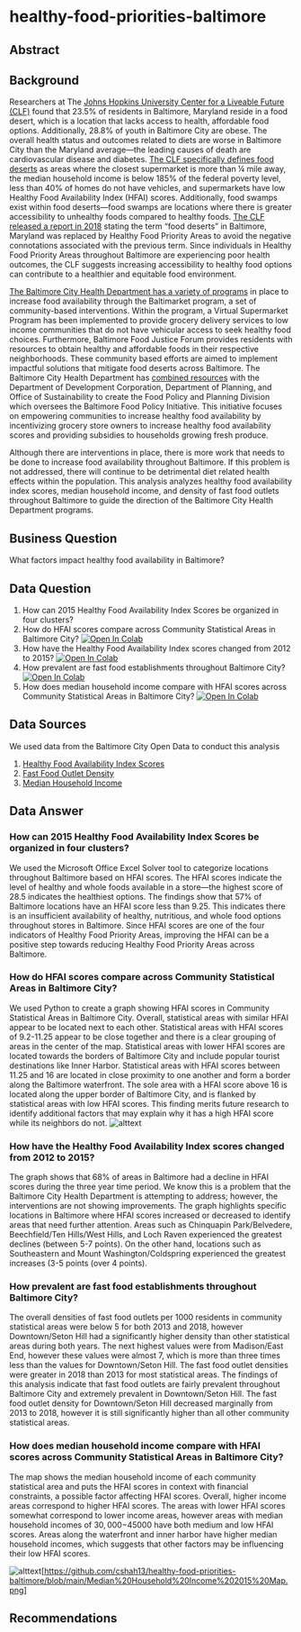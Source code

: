 # healthy-food-priorities-baltimore

## Abstract

## Background

Researchers at The [Johns Hopkins University Center for a Liveable Future (CLF)](https://clf.jhsph.edu/about-us/news/news-2018/report-food-desert-gets-name-change-response-baltimore-community-feedback) found that 23.5% of residents in Baltimore, Maryland reside in a food desert, which is a location that lacks access to health, affordable food options. Additionally, 28.8% of youth in Baltimore City are obese. The overall health status and outcomes related to diets are worse in Baltimore City than the Maryland average—the leading causes of death are cardiovascular disease and diabetes. [The CLF specifically defines food deserts](https://mdfoodsystemmap.org/wp-content/uploads/2013/01/Atlas_CLF-Food-Swamp_final.pdf) as areas where the closest supermarket is more than ¼ mile away, the median household income is below 185% of the federal poverty level, less than 40% of homes do not have vehicles, and supermarkets have low Healthy Food Availability Index (HFAI) scores. Additionally, food swamps exist within food deserts—food swamps are locations where there is greater accessibility to unhealthy foods compared to healthy foods. [The CLF released a report in 2018](https://clf.jhsph.edu/about-us/news/news-2018/report-food-desert-gets-name-change-response-baltimore-community-feedback) stating the term “food deserts” in Baltimore, Maryland was replaced by Healthy Food Priority Areas to avoid the negative connotations associated with the previous term. Since individuals in Healthy Food Priority Areas throughout Baltimore are experiencing poor health outcomes, the CLF suggests increasing accessibility to healthy food options can contribute to a healthier and equitable food environment. 

[The Baltimore City Health Department has a variety of programs](https://health.baltimorecity.gov/programs/food-access) in place to increase food availability through the Baltimarket program, a set of community-based interventions. Within the program, a Virtual Supermarket Program has been implemented to provide grocery delivery services to low income communities that do not have vehicular access to seek healthy food choices. Furthermore, Baltimore Food Justice Forum provides residents with resources to obtain healthy and affordable foods in their respective neighborhoods. These community based efforts are aimed to implement impactful solutions that mitigate food deserts across Baltimore. The Baltimore City Health Department has [combined resources](https://planning.baltimorecity.gov/baltimore-food-policy-initiative) with the Department of Development Corporation, Department of Planning, and Office of Sustainability to create the Food Policy and Planning Division which oversees the Baltimore Food Policy Initiative. This initiative focuses on empowering communities to increase healthy food availability by incentivizing grocery store owners to increase healthy food availability scores and providing subsidies to households growing fresh produce.

Although there are interventions in place, there is more work that needs to be done to increase food availability throughout Baltimore. If this problem is not addressed, there will continue to be detrimental diet related health effects within the population. This analysis analyzes healthy food availability index scores, median household income, and density of fast food outlets throughout Baltimore to guide the direction of the Baltimore City Health Department programs.

## Business Question
What factors impact healthy food availability in Baltimore?

## Data Question
1. How can 2015 Healthy Food Availability Index Scores be organized in four clusters? 
2. How do HFAI scores compare across Community Statistical Areas in Baltimore City? [![Open In Colab](https://colab.research.google.com/assets/colab-badge.svg)](https://github.com/cshah13/healthy-food-priorities-baltimore/blob/main/Geospatial_Analysis_HFAI_MedHHI.ipynb)
3. How have the Healthy Food Availability Index scores changed from 2012 to 2015? [![Open In Colab](https://colab.research.google.com/assets/colab-badge.svg)](https://github.com/cshah13/healthy-food-priorities-baltimore/blob/main/HFAI_FoodIndexAnalysis.ipynb)
4. How prevalent are fast food establishments throughout Baltimore City? [![Open In Colab](https://colab.research.google.com/assets/colab-badge.svg)](https://github.com/cshah13/healthy-food-priorities-baltimore/blob/main/Fast_Food_Outlet_Density_Graph.ipynb)
5. How does median household income compare with HFAI scores across Community Statistical Areas in Baltimore City? [![Open In Colab](https://colab.research.google.com/assets/colab-badge.svg)](https://github.com/cshah13/healthy-food-priorities-baltimore/blob/main/Geospatial_Analysis_HFAI_MedHHI.ipynb)


## Data Sources
We used data from the Baltimore City Open Data to conduct this analysis
1. [Healthy Food Availability Index Scores](https://data.baltimorecity.gov/datasets/bniajfi::average-healthy-food-availability-index?geometry=-77.045%2C39.192%2C-76.196%2C39.378&selectedAttribute=hfai15)
2. [Fast Food Outlet Density](https://data.baltimorecity.gov/datasets/bniajfi::fast-food-outlet-density-per-1000-residents)
3. [Median Household Income](https://data.baltimorecity.gov/datasets/bniajfi::median-household-income)

## Data Answer
### How can 2015 Healthy Food Availability Index Scores be organized in four clusters? 
We used the Microsoft Office Excel Solver tool to categorize locations throughout Baltimore based on HFAI scores. The HFAI scores indicate the level of healthy and whole foods available in a store—the highest score of 28.5 indicates the healthiest options. The findings show that 57% of Baltimore locations have an HFAI score less than 9.25. This indicates there is an insufficient availability of healthy, nutritious, and whole food options throughout stores in Baltimore. Since HFAI scores are one of the four indicators of Healthy Food Priority Areas, improving the HFAI can be a positive step towards reducing Healthy Food Priority Areas across Baltimore.

### How do HFAI scores compare across Community Statistical Areas in Baltimore City?
We used Python to create a graph showing HFAI scores in Community Statistical Areas in Baltimore City. Overall, statistical areas with similar HFAI appear to be located next to each other. Statistical areas with HFAI scores of 9.2-11.25 appear to be close together and there is a clear grouping of areas in the center of the map. Statistical areas with lower HFAI scores are located towards the borders of Baltimore City and include popular tourist destinations like Inner Harbor. Statistical areas with HFAI scores between 11.25 and 16 are located in close proximity to one another and form a border along the Baltimore waterfront. The sole area with a HFAI score above 16 is located along the upper border of Baltimore City, and is flanked by statistical areas with low HFAI scores. This finding merits future research to identify additional factors that may explain why it has a high HFAI score while its neighbors do not. ![alttext](https://github.com/cshah13/healthy-food-priorities-baltimore/blob/main/Average%20HFAI%202015%20Map.png)

### How have the Healthy Food Availability Index scores changed from 2012 to 2015?
The graph shows that 68% of areas in Baltimore had a decline in HFAI scores during the three year time period. We know this is a problem that the Baltimore City Health Department is attempting to address; however, the interventions are not showing improvements. The graph highlights specific locations in Baltimore where HFAI scores increased or decreased to identify areas that need further attention. Areas such as Chinquapin Park/Belvedere, Beechfield/Ten Hills/West Hills, and Loch Raven experienced the greatest declines (between 5-7 points). On the other hand, locations such as Southeastern and Mount Washington/Coldspring experienced the greatest increases (3-5 points (over 4 points). 

### How prevalent are fast food establishments throughout Baltimore City?
The overall densities of fast food outlets per 1000 residents in community statistical areas were below 5 for both 2013 and 2018, however Downtown/Seton Hill had a significantly higher density than other statistical areas during both years. The next highest values were from Madison/East End, however these values were almost 7, which is more than three times less than the values for Downtown/Seton Hill. The fast food outlet densities were greater in 2018 than 2013 for most statistical areas. The findings of this analysis indicate that fast food outlets are fairly prevalent throughout Baltimore City and extremely prevalent in Downtown/Seton Hill. The fast food outlet density for Downtown/Seton Hill decreased marginally from 2013 to 2018, however it is still significantly higher than all other community statistical areas. 

### How does median household income compare with HFAI scores across Community Statistical Areas in Baltimore City? 
The map  shows the median household income of each community statistical area and puts the HFAI scores in context with financial constraints, a possible factor affecting HFAI scores. Overall, higher income areas correspond to higher HFAI scores. The areas with lower HFAI scores somewhat correspond to lower income areas, however areas with median household incomes of $30,000-$45000 have both medium and low HFAI scores. Areas along the waterfront and inner harbor have higher median household incomes, which suggests that other factors may be influencing their low HFAI scores. 

![alttext](https://github.com/cshah13/healthy-food-priorities-baltimore/blob/main/Average%20HFAI%202015%20Map.png)[https://github.com/cshah13/healthy-food-priorities-baltimore/blob/main/Median%20Household%20Income%202015%20Map.png]

## Recommendations
